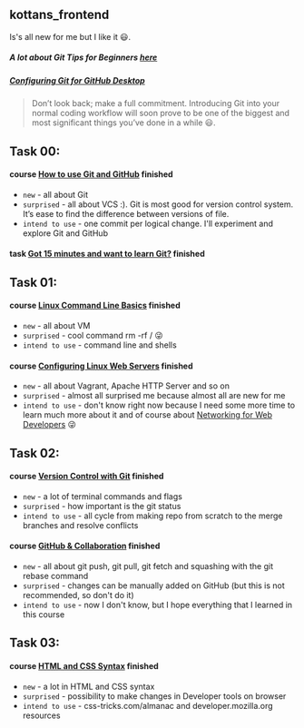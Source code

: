 ## kottans_frontend
Is's all new for me but I like it :smiley:.

##### A lot about **Git Tips for Beginners [here](https://www.webpagefx.com/blog/web-design/git-tips/)**
##### [Configuring Git for GitHub Desktop](https://help.github.com/desktop/guides/getting-started-with-github-desktop/)


> Don’t look back; make a full commitment. Introducing Git into your normal coding workflow will soon prove to be one of the biggest and most significant things you’ve done in a while :smiley:.
## Task 00:
#### course [How to use Git and GitHub](https://github.com/KonstantynNazarenko/kottans_frontend/blob/master/task00.PNG) finished
* `new` - all about Git
* `surprised` - all about VCS :). Git is most good for version control system. It’s ease to find the difference between versions of file. 
* `intend to use` -  one commit per logical change.  I'll experiment and explore Git and GitHub
#### task [Got 15 minutes and want to learn Git?](https://github.com/KonstantynNazarenko/kottans_frontend/blob/master/task00a.PNG) finished
## Task 01:
#### course [Linux Command Line Basics](https://github.com/KonstantynNazarenko/kottans_frontend/blob/master/task01.PNG) finished
* `new` - all about VM
* `surprised` - cool command rm -rf /  :stuck_out_tongue_winking_eye:
* `intend to use` -  command line and shells
#### course [Configuring Linux Web Servers](https://github.com/KonstantynNazarenko/kottans_frontend/blob/master/task01a_configuring%20Linex%20web%20servers.PNG) finished
* `new` - all about Vagrant, Apache HTTP Server and so on
* `surprised` - almost all surprised me because almost all are new for me
* `intend to use` -  don't know right now because I need some more time to learn much more about it and of course about [Networking for Web Developers](https://github.com/KonstantynNazarenko/kottans_frontend/blob/master/task01b.PNG) :stuck_out_tongue_winking_eye:
## Task 02:
#### course [Version Control with Git](https://github.com/KonstantynNazarenko/kottans_frontend/blob/master/task02a_version%20control%20with%20Git.PNG) finished
* `new` - a lot of terminal commands and flags
* `surprised` - how important is the git status
* `intend to use` -  all cycle from making repo from scratch to the merge branches and resolve conflicts
#### course [GitHub & Collaboration](https://github.com/KonstantynNazarenko/kottans_frontend/blob/master/task02b_GitHub%20%26%20Collaboration.PNG) finished
* `new` - all about git push, git pull, git fetch and squashing with the git rebase command
* `surprised` - changes can be manually added on GitHub (but this is not recommended, so don't do it)
* `intend to use` -  now I don't know, but I hope everything that I learned in this course
## Task 03:
#### course [HTML and CSS Syntax](https://github.com/KonstantynNazarenko/kottans_frontend/blob/master/task03_HTML%20and%20CSS%20Syntax.PNG) finished
* `new` - a lot in HTML and CSS syntax
* `surprised` - possibility to make changes in Developer tools on browser
* `intend to use` - css-tricks.com/almanac and developer.mozilla.org resources
